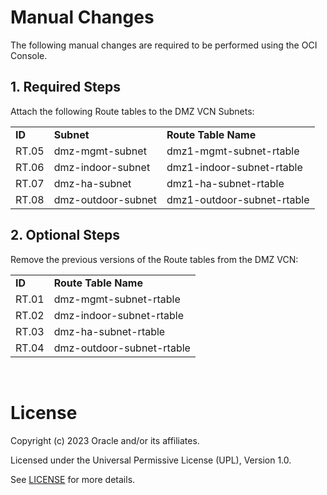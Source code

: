 # Manual Changes

The following manual changes are required to be performed using the OCI Console.

## **1. Required Steps**

Attach the following Route tables to the DMZ VCN Subnets:

| |  | | 
|---|---|---|
|**ID**   |	**Subnet**	 |**Route Table Name**	 |	
|RT.05	|dmz-mgmt-subnet	|dmz1-mgmt-subnet-rtable|
|RT.06	|dmz-indoor-subnet  |dmz1-indoor-subnet-rtable|
|RT.07	|dmz-ha-subnet      |dmz1-ha-subnet-rtable|
|RT.08  |dmz-outdoor-subnet |dmz1-outdoor-subnet-rtable|

## **2. Optional Steps**

Remove the previous versions of the Route tables from the DMZ VCN:

| |  | 
|---|---|
|**ID**  |**Route Table Name**	 |	
|RT.01	|dmz-mgmt-subnet-rtable|
|RT.02	|dmz-indoor-subnet-rtable|
|RT.03	|dmz-ha-subnet-rtable|
|RT.04  |dmz-outdoor-subnet-rtable|


&nbsp; 

# License

Copyright (c) 2023 Oracle and/or its affiliates.

Licensed under the Universal Permissive License (UPL), Version 1.0.

See [LICENSE](LICENSE) for more details.
